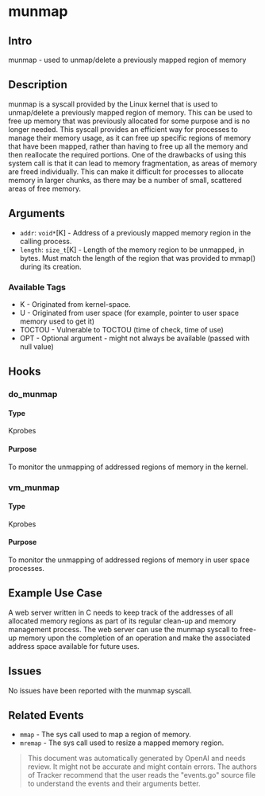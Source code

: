 
# munmap

## Intro
munmap - used to unmap/delete a previously mapped region of memory 

## Description
munmap is a syscall provided by the Linux kernel that is used to unmap/delete a previously mapped region of memory. This can be used to free up memory that was previously allocated for some purpose and is no longer needed. This syscall provides an efficient way for processes to manage their memory usage, as it can free up specific regions of memory that have been mapped, rather than having to free up all the memory and then reallocate the required portions. One of the drawbacks of using this system call is that it can lead to memory fragmentation, as areas of memory are freed individually. This can make it difficult for processes to allocate memory in larger chunks, as there may be a number of small, scattered areas of free memory.

## Arguments
* `addr`: `void*`[K] - Address of a previously mapped memory region in the calling process.
* `length`: `size_t`[K] - Length of the memory region to be unmapped, in bytes. Must match the length of the region that was provided to mmap() during its creation.

### Available Tags
* K - Originated from kernel-space.
* U - Originated from user space (for example, pointer to user space memory used to get it)
* TOCTOU - Vulnerable to TOCTOU (time of check, time of use)
* OPT - Optional argument - might not always be available (passed with null value)

## Hooks
### do_munmap
#### Type
Kprobes
#### Purpose
To monitor the unmapping of addressed regions of memory in the kernel.

### vm_munmap
#### Type
Kprobes
#### Purpose
To monitor the unmapping of addressed regions of memory in user space processes.

## Example Use Case
A web server written in C needs to keep track of the addresses of all allocated memory regions as part of its regular clean-up and memory management process. The web server can use the munmap syscall to free-up memory upon the completion of an operation and make the associated address space available for future uses.

## Issues
No issues have been reported with the munmap syscall.

## Related Events
* `mmap` - The sys call used to map a region of memory.
* `mremap` - The sys call used to resize a mapped memory region.

> This document was automatically generated by OpenAI and needs review. It might
> not be accurate and might contain errors. The authors of Tracker recommend that
> the user reads the "events.go" source file to understand the events and their
> arguments better.
